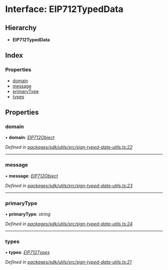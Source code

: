 # Interface: EIP712TypedData

## Hierarchy

* **EIP712TypedData**

## Index

### Properties

* [domain](_packages_sdk_utils_src_sign_typed_data_utils_.eip712typeddata.md#domain)
* [message](_packages_sdk_utils_src_sign_typed_data_utils_.eip712typeddata.md#message)
* [primaryType](_packages_sdk_utils_src_sign_typed_data_utils_.eip712typeddata.md#primarytype)
* [types](_packages_sdk_utils_src_sign_typed_data_utils_.eip712typeddata.md#types)

## Properties

###  domain

• **domain**: *[EIP712Object](_packages_sdk_utils_src_sign_typed_data_utils_.eip712object.md)*

*Defined in [packages/sdk/utils/src/sign-typed-data-utils.ts:22](https://github.com/medhak1/celo-monorepo/blob/master/packages/sdk/utils/src/sign-typed-data-utils.ts#L22)*

___

###  message

• **message**: *[EIP712Object](_packages_sdk_utils_src_sign_typed_data_utils_.eip712object.md)*

*Defined in [packages/sdk/utils/src/sign-typed-data-utils.ts:23](https://github.com/medhak1/celo-monorepo/blob/master/packages/sdk/utils/src/sign-typed-data-utils.ts#L23)*

___

###  primaryType

• **primaryType**: *string*

*Defined in [packages/sdk/utils/src/sign-typed-data-utils.ts:24](https://github.com/medhak1/celo-monorepo/blob/master/packages/sdk/utils/src/sign-typed-data-utils.ts#L24)*

___

###  types

• **types**: *[EIP712Types](_packages_sdk_utils_src_sign_typed_data_utils_.eip712types.md)*

*Defined in [packages/sdk/utils/src/sign-typed-data-utils.ts:21](https://github.com/medhak1/celo-monorepo/blob/master/packages/sdk/utils/src/sign-typed-data-utils.ts#L21)*
